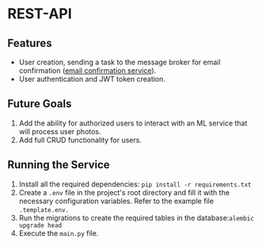 # REST-API


## Features
- User creation, sending a task to the message broker for email confirmation ([email confirmation service](https://github.com/corfa/email-confirmation-service)).
- User authentication and JWT token creation.

## Future Goals
1) Add the ability for authorized users to interact with an ML service that will process user photos.
2) Add full CRUD functionality for users.

## Running the Service
1) Install all the required dependencies: ```pip install -r requirements.txt```
2) Create a ```.env``` file in the project's root directory and fill it with the necessary configuration variables. Refer to the example file ```.template.env.```
3) Run the migrations to create the required tables in the database:```alembic upgrade head```
4) Execute the ```main.py``` file.
